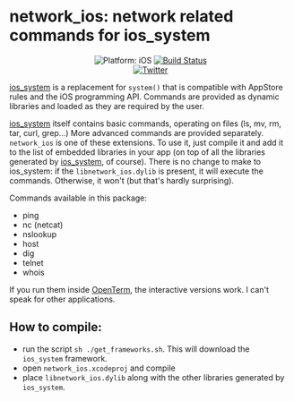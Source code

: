 # network_ios: network related commands for ios_system


<p align="center">
<img src="https://img.shields.io/badge/Platform-iOS%2011.0+-lightgrey.svg" alt="Platform: iOS">
<a href="https://travis-ci.org/holzschu/network_ios"><img src="https://travis-ci.org/holzschu/network_ios.svg?branch=master" alt="Build Status"/></a>
<br>
<a href="http://twitter.com/nholzschuch"><img src="https://img.shields.io/badge/Twitter-@nholzschuch-blue.svg?style=flat" alt="Twitter"/></a>
</p>

[ios_system](https://github.com/holzschu/ios_system) is a replacement for `system()` that is compatible with AppStore rules and the iOS programming API. Commands are provided as dynamic libraries and loaded as they are required by the user. 

[ios_system](https://github.com/holzschu/ios_system) itself contains basic commands, operating on files (ls, mv, rm, tar, curl, grep...) More advanced commands are provided separately. `network_ios` is one of these extensions. To use it, just compile it and add it to the list of embedded libraries in your app (on top of all the libraries generated by [ios_system](https://github.com/holzschu/ios_system), of course). There is no change to make to ios_system: if the `libnetwork_ios.dylib` is present, it will execute the commands. Otherwise, it won't (but that's hardly surprising). 

Commands available in this package: 
- ping
- nc (netcat)
- nslookup
- host
- dig
- telnet
- whois

If you run them inside [OpenTerm](https://github.com/louisdh/terminal), the interactive versions work. I can't speak for other applications. 

## How to compile:

- run the script `sh ./get_frameworks.sh`. This will download the `ios_system` framework.
- open `network_ios.xcodeproj` and compile
- place `libnetwork_ios.dylib` along with the other libraries generated by `ios_system`. 
